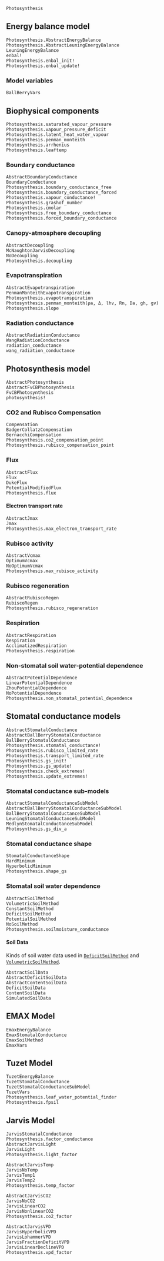 
```@docs
Photosynthesis
```


## Energy balance model

```@docs
Photosynthesis.AbstractEnergyBalance
Photosynthesis.AbstractLeuningEnergyBalance
LeuningEnergyBalance
enbal!
Photosynthesis.enbal_init!
Photosynthesis.enbal_update!
```

### Model variables

```@docs
BallBerryVars
```

## Biophysical components

```@docs
Photosynthesis.saturated_vapour_pressure
Photosynthesis.vapour_pressure_deficit
Photosynthesis.latent_heat_water_vapour
Photosynthesis.penman_monteith
Photosynthesis.arrhenius
Photosynthesis.leaftemp
```

### Boundary conductance

```@docs
AbstractBoundaryConductance
BoundaryConductance
Photosynthesis.boundary_conductance_free
Photosynthesis.boundary_conductance_forced
Photosynthesis.vapour_conductance! 
Photosynthesis.grashof_number
Photosynthesis.cmolar
Photosynthesis.free_boundary_conductance
Photosynthesis.forced_boundary_conductance
```

### Canopy-atmosphere decoupling

```@docs
AbstractDecoupling
McNaughtonJarvisDecoupling
NoDecoupling
Photosynthesis.decoupling
```

### Evapotranspiration

```@docs
AbstractEvapotranspiration 
PenmanMonteithEvapotranspiration
Photosynthesis.evapotranspiration
Photosynthesis.penman_monteith(ρa, Δ, lhv, Rn, Da, gh, gv)
Photosynthesis.slope
```

### Radiation conductance

```@docs
AbstractRadiationConductance
WangRadiationConductance
radiation_conductance
wang_radiation_conductance
```

## Photosynthesis model

```@docs
AbstractPhotosynthesis
AbstractFvCBPhotosynthesis
FvCBPhotosynthesis
photosynthesis!
```

### CO2 and Rubisco Compensation

```@docs
Compensation
BadgerCollatzCompensation
BernacchiCompensation
Photosynthesis.co2_compensation_point
Photosynthesis.rubisco_compensation_point
```

### Flux

```@docs
AbstractFlux
Flux
DukeFlux
PotentialModifiedFlux
Photosynthesis.flux
```

#### Electron transport rate

```@docs
AbstractJmax
Jmax
Photosynthesis.max_electron_transport_rate
```

### Rubisco activity 

```@docs
AbstractVcmax
OptimumVcmax
NoOptimumVcmax
Photosynthesis.max_rubisco_activity
```

### Rubisco regeneration 

```@docs
AbstractRubiscoRegen
RubiscoRegen
Photosynthesis.rubisco_regeneration
```

### Respiration

```@docs
AbstractRespiration
Respiration
AcclimatizedRespiration
Photosynthesis.respiration
```

### Non-stomatal soil water-potential dependence 

```@docs
AbstractPotentialDependence
LinearPotentialDependence
ZhouPotentialDependence
NoPotentialDependence
Photosynthesis.non_stomatal_potential_dependence
```

## Stomatal conductance models

```@docs
AbstractStomatalConductance
AbstractBallBerryStomatalConductance
BallBerryStomatalConductance
Photosynthesis.stomatal_conductance!
Photosynthesis.rubisco_limited_rate
Photosynthesis.transport_limited_rate
Photosynthesis.gs_init!
Photosynthesis.gs_update!
Photosynthesis.check_extremes!
Photosynthesis.update_extremes!
```

### Stomatal conductance sub-models

```@docs
AbstractStomatalConductanceSubModel
AbstractBallBerryStomatalConductanceSubModel
BallBerryStomatalConductanceSubModel
LeuningStomatalConductanceSubModel
MedlynStomatalConductanceSubModel
Photosynthesis.gs_div_a
```

### Stomatal conductance shape 

```@docs
StomatalConductanceShape 
HardMinimum 
HyperbolicMinimum
Photosynthesis.shape_gs
```


### Stomatal soil water dependence

```@docs
AbstractSoilMethod
VolumetricSoilMethod
ConstantSoilMethod
DeficitSoilMethod
PotentialSoilMethod
NoSoilMethod
Photosynthesis.soilmoisture_conductance
```

#### Soil Data

Kinds of soil water data used in [`DeficitSoilMethod`](@ref) and
[`VolumetricSoilMethod`](@ref).

```@docs
AbstractSoilData
AbstractDeficitSoilData
AbstractContentSoilData
DeficitSoilData
ContentSoilData
SimulatedSoilData
```

## EMAX Model

```@docs
EmaxEnergyBalance
EmaxStomatalConductance
EmaxSoilMethod
EmaxVars
```

## Tuzet Model

```@docs
TuzetEnergyBalance
TuzetStomatalConductance
TuzetStomatalConductanceSubModel
TuzetVars
Photosynthesis.leaf_water_potential_finder
Photosynthesis.fpsil
```

## Jarvis Model

```@docs
JarvisStomatalConductance
Photosynthesis.factor_conductance
AbstractJarvisLight
JarvisLight
Photosynthesis.light_factor

AbstractJarvisTemp
JarvisNoTemp
JarvisTemp1
JarvisTemp2
Photosynthesis.temp_factor

AbstractJarvisCO2
JarvisNoCO2
JarvisLinearCO2
JarvisNonlinearCO2
Photosynthesis.co2_factor

AbstractJarvisVPD
JarvisHyperbolicVPD
JarvisLohammerVPD
JarvisFractionDeficitVPD
JarvisLinearDeclineVPD
Photosynthesis.vpd_factor
```
